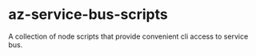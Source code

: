 # az-service-bus-scripts
A collection of node scripts that provide convenient cli access to service bus.
